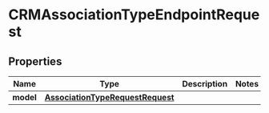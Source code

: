 
# CRMAssociationTypeEndpointRequest

## Properties
Name | Type | Description | Notes
------------ | ------------- | ------------- | -------------
**model** | [**AssociationTypeRequestRequest**](AssociationTypeRequestRequest.md) |  | 



